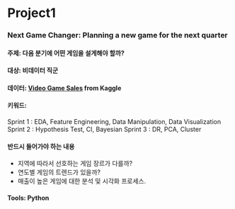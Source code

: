 # Project1 

### Next Game Changer: Planning a new game for the next quarter 

#### 주제: 다음 분기에 어떤 게임을 설게해야 할까?

#### 대상: 비데이터 직군 

#### 데이터: [Video Game Sales](https://www.kaggle.com/gregorut/videogamesales) from Kaggle

#### 키워드: 
Sprint 1 : EDA, Feature Engineering, Data Manipulation, Data Visualization
Sprint 2 : Hypothesis Test, CI, Bayesian
Sprint 3 : DR, PCA, Cluster

#### 반드시 들어가야 하는 내용
- 지역에 따라서 선호하는 게임 장르가 다를까?
- 연도별 게임의 트렌드가 있을까?
- 매출이 높은 게임에 대한 분석 및 시각화 프로세스. 

#### Tools: Python
